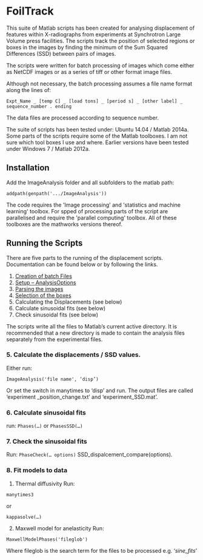 # FoilTrack

This suite of Matlab scripts has been created for analysing displacement of 
features within X-radiographs from experiments at
Synchrotron Large Volume press facilities. The scripts track the position
of selected regions or boxes in the images by finding the
minimum of the Sum Squared Differences (SSD) between pairs of images.

The scripts were written for batch processing of images which come either
as NetCDF images or as a series of tiff or other format image files.

Although not necessary, the batch processing assumes a file name format along the lines of:
```
Expt_Name _ [temp C] _ [load tons] _ [period s] _ [other label] _ sequence_number . ending
```
The data files are processed according to sequence number. 

The suite of scripts has been tested under: Ubuntu 14.04 / Matlab 2014a. Some parts of the
scripts require some of the Matlab toolboxes. I am not sure which tool boxes I use and where.
Earlier versions have been tested under Windows 7 / Matlab 2012a.

## Installation
Add the ImageAnalysis folder and all subfolders to the matlab path:
```
addpath(genpath('.../ImageAnalysis'))
```

The code requires the 'Image processing' and 'statistics and machine learning' toolbox.
For spped of processing parts of the script are parallelised and require the 'parallel computing' toolbox.
All of these toolboxes are the mathworks versions thereof. 

## Running the Scripts
There are five parts to the running of the displacement scripts. Documentation
can be found below or by following the links.
1.	[Creation of batch Files](./01-list-files.md)
2.	[Setup – AnalysisOptions](./02-analysis.md)
3.	[Parsing the images](./03-parse.md)
4.	[Selection of the boxes](./04-make-boxes.md)
5.	Calculating the Displacements (see below)
6.	Calculate sinusoidal fits (see below)
7.	Check sinusoidal fits (see below)

The scripts write all the files to Matlab’s current active directory. It is recommended that a
new directory is made to contain the analysis files separately from the experimental files.


### 5.	Calculate the displacements / SSD values. 
Either run:
```
ImageAnalysis('file name', ‘disp’)
```
Or set the switch in manytimes to ‘disp’ and run. The output files are called ‘experiment _position_change.txt’ and ‘experiment_SSD.mat’. 

### 6.	Calculate sinusoidal fits 
run: 
```Phases(…)``` or ```PhasesSSD(…)```

### 7.	Check the sinusoidal fits 
Run: ```PhaseCheck(… options)```
	SSD_dispalcement_compare(options). 

### 8.	Fit models to data 
1.	Thermal diffusivity 
Run: 
```
manytimes3
```
or
```
kappasolve(…)
```
2.	Maxwell model for anelasticity
Run: 
```
MaxwellModelPhases('fileglob')
```
Where fileglob is the search term for the files to be processed e.g. ‘*sine_fits*’

